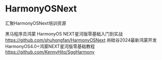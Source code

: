 # HarmonyOSNext
汇聚HarmonyOSNext培训资源

黑马程序员鸿蒙 HarmonyOS NEXT星河版零基础入门到实战 https://github.com/shuhongfan/HarmonyOSNext
尚硅谷2024最新鸿蒙开发HarmonyOS4.0+鸿蒙NEXT星河版零基础教程 https://github.com/KennyHito/SggHarmony
